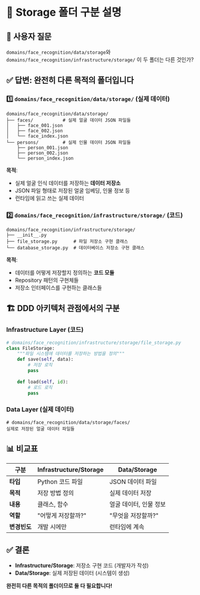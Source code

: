 # 📁 Storage 폴더 구분 설명

## 🤔 **사용자 질문**
`domains/face_recognition/data/storage`와 `domains/face_recognition/infrastructure/storage/` 이 두 폴더는 다른 것인가?

## ✅ **답변: 완전히 다른 목적의 폴더입니다**

### 1️⃣ **`domains/face_recognition/data/storage/`** (실제 데이터)
```
domains/face_recognition/data/storage/
├── faces/           # 실제 얼굴 데이터 JSON 파일들
│   ├── face_001.json
│   ├── face_002.json
│   └── face_index.json
└── persons/         # 실제 인물 데이터 JSON 파일들
    ├── person_001.json
    ├── person_002.json
    └── person_index.json
```

**목적**: 
- 실제 얼굴 인식 데이터를 저장하는 **데이터 저장소**
- JSON 파일 형태로 저장된 얼굴 임베딩, 인물 정보 등
- 런타임에 읽고 쓰는 실제 데이터

### 2️⃣ **`domains/face_recognition/infrastructure/storage/`** (코드)
```
domains/face_recognition/infrastructure/storage/
├── __init__.py
├── file_storage.py      # 파일 저장소 구현 클래스
└── database_storage.py  # 데이터베이스 저장소 구현 클래스
```

**목적**:
- 데이터를 어떻게 저장할지 정의하는 **코드 모듈**
- Repository 패턴의 구현체들
- 저장소 인터페이스를 구현하는 클래스들

## 🏗️ **DDD 아키텍처 관점에서의 구분**

### Infrastructure Layer (코드)
```python
# domains/face_recognition/infrastructure/storage/file_storage.py
class FileStorage:
    """파일 시스템에 데이터를 저장하는 방법을 정의"""
    def save(self, data):
        # 저장 로직
        pass
    
    def load(self, id):
        # 로드 로직  
        pass
```

### Data Layer (실제 데이터)
```
# domains/face_recognition/data/storage/faces/
실제로 저장된 얼굴 데이터 파일들
```

## 📊 **비교표**

| 구분 | Infrastructure/Storage | Data/Storage |
|------|----------------------|--------------|
| **타입** | Python 코드 파일 | JSON 데이터 파일 |
| **목적** | 저장 방법 정의 | 실제 데이터 저장 |
| **내용** | 클래스, 함수 | 얼굴 데이터, 인물 정보 |
| **역할** | "어떻게 저장할까?" | "무엇을 저장할까?" |
| **변경빈도** | 개발 시에만 | 런타임에 계속 |

## ✅ **결론**

- **Infrastructure/Storage**: 저장소 구현 코드 (개발자가 작성)
- **Data/Storage**: 실제 저장된 데이터 (시스템이 생성)

**완전히 다른 목적의 폴더이므로 둘 다 필요합니다!** 